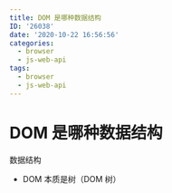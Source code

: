 ```yaml
---
title: DOM 是哪种数据结构
ID: '26038'
date: '2020-10-22 16:56:56'
categories:
  - browser
  - js-web-api
tags:
  - browser
  - js-web-api
---
```


# DOM 是哪种数据结构

数据结构

- DOM 本质是树（DOM 树）
 
 
 
 
 
 
